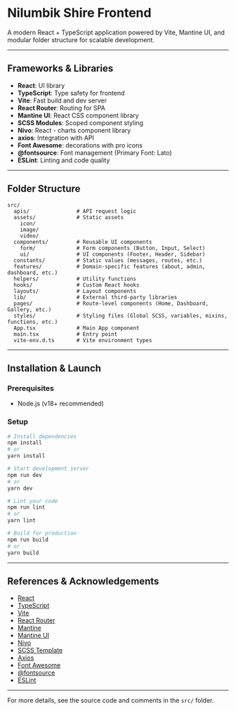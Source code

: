 # Nilumbik Shire Frontend

A modern React + TypeScript application powered by Vite, Mantine UI, and modular folder structure for scalable development.

---

## Frameworks & Libraries

- **React**: UI library
- **TypeScript**: Type safety for frontend
- **Vite**: Fast build and dev server
- **React Router**: Routing for SPA
- **Mantine UI**: React CSS component library
- **SCSS Modules**: Scoped component styling
- **Nivo**: React - charts component library
- **axios**: Integration with API
- **Font Awesome**: decorations with pro icons
- **@fontsource**: Font management (Primary Font: Lato)
- **ESLint**: Linting and code quality

---

## Folder Structure
```
src/
  apis/               # API request logic
  assets/             # Static assets
    icon/
    image/
    video/
  components/         # Reusable UI components
    form/             # Form components (Button, Input, Select)
    ui/               # UI components (Footer, Header, Sidebar)
  constants/          # Static values (messages, routes, etc.)
  features/           # Domain-specific features (about, admin, dashboard, etc.)
  helpers/            # Utility functions
  hooks/              # Custom React hooks
  layouts/            # Layout components
  lib/                # External third-party libraries
  pages/              # Route-level components (Home, Dashboard, Gallery, etc.)
  styles/             # Styling files (Global SCSS, variables, mixins, functions, etc.)
  App.tsx             # Main App component
  main.tsx            # Entry point
  vite-env.d.ts       # Vite environment types
```

---

## Installation & Launch

### Prerequisites
- Node.js (v18+ recommended)

### Setup
```bash
# Install dependencies
npm install
# or
yarn install

# Start development server
npm run dev
# or
yarn dev

# Lint your code
npm run lint
# or
yarn lint

# Build for production
npm run build
# or
yarn build
```

---

## References & Acknowledgements
- [React](https://react.dev/)
- [TypeScript](https://www.typescriptlang.org/)
- [Vite](https://vitejs.dev/)
- [React Router](https://reactrouter.com/start/data/installation)
- [Mantine](https://mantine.dev/core/package/)
- [Mantine UI](https://ui.mantine.dev/)
- [Nivo](https://nivo.rocks/components/)
- [SCSS Template](https://github.com/technoph1le/sass-template/tree/main/sass)
- [Axios](https://axios-http.com/docs/api_intro)
- [Font Awesome](https://fontawesome.com/icons)
- [@fontsource](https://fontsource.org/fonts/lato)
- [ESLint](https://eslint.org/)

---

For more details, see the source code and comments in the `src/` folder.
